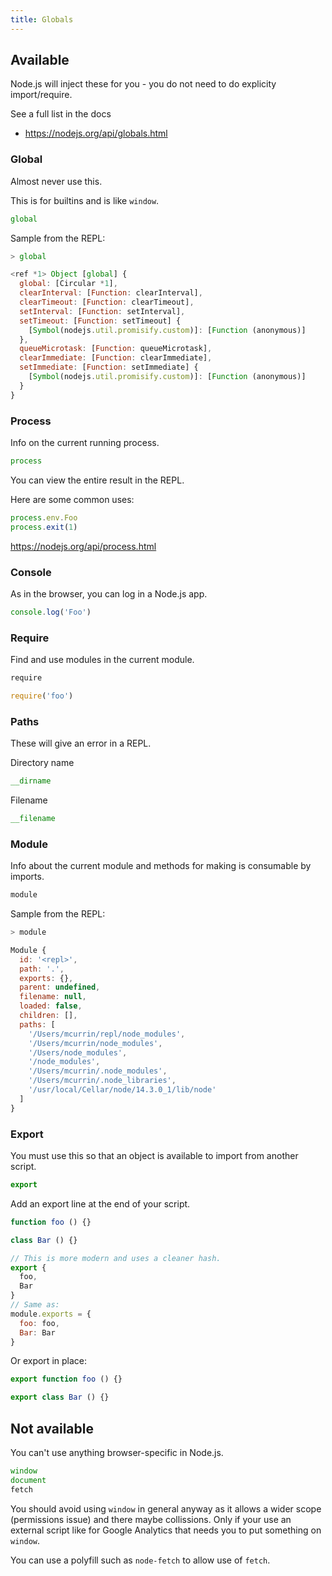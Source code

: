 ```yaml
---
title: Globals
---
```


## Available

Node.js will inject these for you - you do not need to do explicity import/require.

See a full list in the docs

- https://nodejs.org/api/globals.html

### Global

Almost never use this.

This is for builtins and is like `window`.

```javascript
global
```

Sample from the REPL:

```javascript
> global
```
```javascript
<ref *1> Object [global] {
  global: [Circular *1],
  clearInterval: [Function: clearInterval],
  clearTimeout: [Function: clearTimeout],
  setInterval: [Function: setInterval],
  setTimeout: [Function: setTimeout] {
    [Symbol(nodejs.util.promisify.custom)]: [Function (anonymous)]
  },
  queueMicrotask: [Function: queueMicrotask],
  clearImmediate: [Function: clearImmediate],
  setImmediate: [Function: setImmediate] {
    [Symbol(nodejs.util.promisify.custom)]: [Function (anonymous)]
  }
}
```

### Process

Info on the current running process.

```javascript
process
```

You can view the entire result in the REPL.

Here are some common uses:

```javascript
process.env.Foo
process.exit(1)
```

https://nodejs.org/api/process.html


### Console

As in the browser, you can log in a Node.js app.

```javascript
console.log('Foo')
```

### Require

Find and use modules in the current module.

```javascript
require

require('foo')
```

### Paths

These will give an error in a REPL.

Directory name

```javascript
__dirname
```

Filename

```javascript
__filename
```

### Module

Info about the current module and methods for making is consumable by imports.

```javascript
module
```

Sample from the REPL:

```javascript
> module
```
```javascript
Module {
  id: '<repl>',
  path: '.',
  exports: {},
  parent: undefined,
  filename: null,
  loaded: false,
  children: [],
  paths: [
    '/Users/mcurrin/repl/node_modules',
    '/Users/mcurrin/node_modules',
    '/Users/node_modules',
    '/node_modules',
    '/Users/mcurrin/.node_modules',
    '/Users/mcurrin/.node_libraries',
    '/usr/local/Cellar/node/14.3.0_1/lib/node'
  ]
}
```

### Export

You must use this so that an object is available to import from another script.

```javascript
export
```

Add an export line at the end of your script.
```javascript
function foo () {}

class Bar () {}

// This is more modern and uses a cleaner hash.
export {
  foo,
  Bar
}
// Same as:
module.exports = {
  foo: foo,
  Bar: Bar
}
```

Or export in place:

```javascript
export function foo () {}

export class Bar () {}
```


## Not available

You can't use anything browser-specific in Node.js.

```javascript
window
document
fetch
```

You should avoid using `window` in general anyway as it allows a wider scope (permissions issue) and there maybe collissions. Only if your use an external script like for Google Analytics that needs you to put something on `window`.

You can use a polyfill such as `node-fetch` to allow use of `fetch`.

